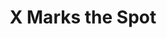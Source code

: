 ---
title: X Marks the Spot
description: Polyptych painting of an anatomical heart that I painted in a manic episode between the hours of 12 and 6AM one morning.
year: 2006
medium: Acrylic on Canvas
image: /art/x-marks-the-spot.jpg
imageAlt: Anatomical Heart Polyptych with Serif "X" Overlay
tags:
  - "art"
---
